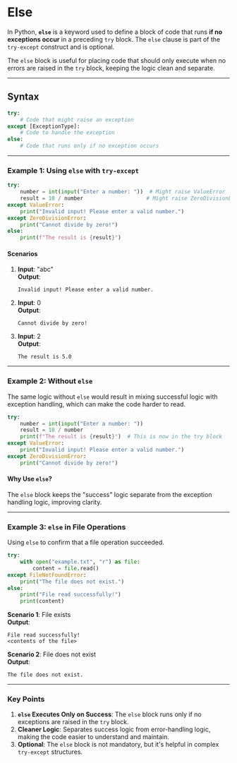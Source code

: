 # Else

In Python, **`else`** is a keyword used to define a block of code that runs **if no exceptions occur** in a preceding `try` block. The `else` clause is part of the `try-except` construct and is optional.

The `else` block is useful for placing code that should only execute when no errors are raised in the `try` block, keeping the logic clean and separate.

---

## Syntax

```python
try:
    # Code that might raise an exception
except [ExceptionType]:
    # Code to handle the exception
else:
    # Code that runs only if no exception occurs
```

---

### Example 1: Using `else` with `try-except`

```python
try:
    number = int(input("Enter a number: "))  # Might raise ValueError
    result = 10 / number                    # Might raise ZeroDivisionError
except ValueError:
    print("Invalid input! Please enter a valid number.")
except ZeroDivisionError:
    print("Cannot divide by zero!")
else:
    print(f"The result is {result}")
```

#### Scenarios

1. **Input**: "abc"  
   **Output**:

   ```
   Invalid input! Please enter a valid number.
   ```

2. **Input**: 0  
   **Output**:

   ```
   Cannot divide by zero!
   ```

3. **Input**: 2  
   **Output**:
   ```
   The result is 5.0
   ```

---

### Example 2: Without `else`

The same logic without `else` would result in mixing successful logic with exception handling, which can make the code harder to read.

```python
try:
    number = int(input("Enter a number: "))
    result = 10 / number
    print(f"The result is {result}")  # This is now in the try block
except ValueError:
    print("Invalid input! Please enter a valid number.")
except ZeroDivisionError:
    print("Cannot divide by zero!")
```

#### Why Use `else`?

The `else` block keeps the "success" logic separate from the exception handling logic, improving clarity.

---

### Example 3: `else` in File Operations

Using `else` to confirm that a file operation succeeded.

```python
try:
    with open("example.txt", "r") as file:
        content = file.read()
except FileNotFoundError:
    print("The file does not exist.")
else:
    print("File read successfully!")
    print(content)
```

**Scenario 1**: File exists  
**Output**:

```
File read successfully!
<contents of the file>
```

**Scenario 2**: File does not exist  
**Output**:

```
The file does not exist.
```

---

### Key Points

1. **`else` Executes Only on Success**: The `else` block runs only if no exceptions are raised in the `try` block.
2. **Cleaner Logic**: Separates success logic from error-handling logic, making the code easier to understand and maintain.
3. **Optional**: The `else` block is not mandatory, but it's helpful in complex `try-except` structures.
